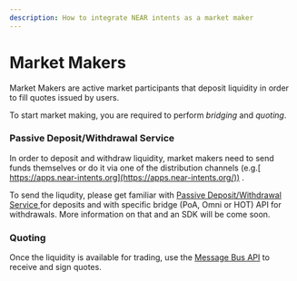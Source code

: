 ```yaml
---
description: How to integrate NEAR intents as a market maker
---
```


# Market Makers

Market Makers are active market participants that deposit liquidity in order to fill quotes issued by users.

To start market making, you are required to perform _bridging_ and _quoting_.

### Passive Deposit/Withdrawal Service

In order to deposit and withdraw liquidity, market makers need to send funds themselves or do it via one of the distribution channels (e.g.[ https://apps.near-intents.org](https://apps.near-intents.org/)) .

To send the liqudity, please get familiar with [Passive Deposit/Withdrawal Service ](passive-deposit-withdrawal-service.md)for deposits and with specific bridge (PoA, Omni or HOT) API for withdrawals. More information on that and an SDK will be come soon.

### Quoting

Once the liquidity is available for trading, use the [Message Bus API](bus/solver-relay.md) to receive and sign quotes.
